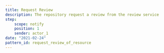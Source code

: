 ```yaml
---
title: Request Review
description: The repository request a review from the review service
step:
    scope: notify
    position: 1
    sender: actor_1
date: "2021-02-24"
pattern_id: request_review_of_resource
---
```


